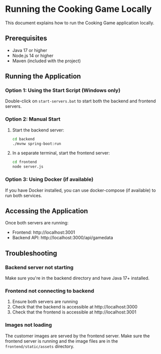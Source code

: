 # Running the Cooking Game Locally

This document explains how to run the Cooking Game application locally.

## Prerequisites

- Java 17 or higher
- Node.js 14 or higher
- Maven (included with the project)

## Running the Application

### Option 1: Using the Start Script (Windows only)

Double-click on `start-servers.bat` to start both the backend and frontend servers.

### Option 2: Manual Start

1. Start the backend server:
   ```bash
   cd backend
   ./mvnw spring-boot:run
   ```

2. In a separate terminal, start the frontend server:
   ```bash
   cd frontend
   node server.js
   ```

### Option 3: Using Docker (if available)

If you have Docker installed, you can use docker-compose (if available) to run both services.

## Accessing the Application

Once both servers are running:

- Frontend: http://localhost:3001
- Backend API: http://localhost:3000/api/gamedata

## Troubleshooting

### Backend server not starting

Make sure you're in the backend directory and have Java 17+ installed.

### Frontend not connecting to backend

1. Ensure both servers are running
2. Check that the backend is accessible at http://localhost:3000
3. Check that the frontend is accessible at http://localhost:3001

### Images not loading

The customer images are served by the frontend server. Make sure the frontend server is running and the image files are in the `frontend/static/assets` directory.